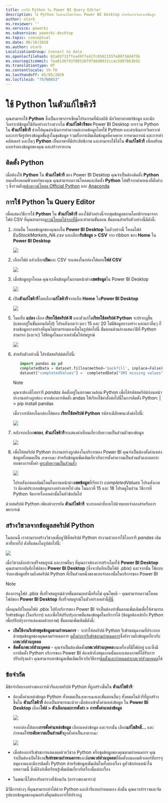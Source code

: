 ```yaml
---
title: การใช้ Python ใน Power BI Query Editor
description: ใช้ Python ในตัวแก้ไขคิวรีของ Power BI Desktop สำหรับการวิเคราะห์ขั้นสูง
author: otarb
ms.reviewer: ''
ms.service: powerbi
ms.subservice: powerbi-desktop
ms.topic: conceptual
ms.date: 06/18/2018
ms.author: otarb
LocalizationGroup: Connect to data
ms.openlocfilehash: 82a03731ffea49f7e41fc8582155fe09734d475b
ms.sourcegitcommit: 7aa0136f93f88516f97ddd8031ccac5d07863b92
ms.translationtype: HT
ms.contentlocale: th-TH
ms.lasthandoff: 05/05/2020
ms.locfileid: "75760853"
---
```

# <a name="use-python-in-query-editor"></a>ใช้ Python ในตัวแก้ไขคิวรี
คุณสามารถใช้ **Python** ซึ่งเป็นภาษาการเขียนโปรแกรมที่นักสถิติ นักวิทยาศาสตร์ข้อมูล และนักวิเคราะห์ข้อมูลใช้กันอย่างกว้างขวางใน **ตัวแก้ไขคิวรีของ** Power BI Desktop การรวม Python ใน **ตัวแก้ไขคิวรี** ช่วยให้คุณดำเนินการทำความสะอาดข้อมูลโดยใช้ Python  และดำเนินการวิเคราะห์และการจัดรูปทรงข้อมูลขั้นสูงในชุดข้อมูล รวมทั้งการเติมเต็มข้อมูลที่คาดหาย การคาดการณ์ และการทำคลัสเตอร์ และอื่นๆ **Python** เป็นภาษาที่มีประสิทธิภาพ และสามารถใช้ได้ใน **ตัวแก้ไขคิวรี** เพื่อเตรียมแบบจำลองข้อมูลของคุณ และสร้างรายงาน

## <a name="installing-python"></a>ติดตั้ง Python
เมื่อต้องใช้ **Python** ใน **ตัวแก้ไขคิวรี** ของ Power BI Desktop คุณจำเป็นต้องติดตั้ง **Python** บนเครื่องคอมพิวเตอร์ของคุณ คุณสามารถดาวน์โหลดและติดตั้ง **Python** ได้ฟรีจากตำแหน่งที่ตั้งต่าง ๆ ซึ่งรวมถึง[หน้าดาวน์โหลด Official Python](https://www.python.org/) และ [Anaconda](https://anaconda.org/anaconda/python/)

## <a name="using-python-in-query-editor"></a>การใช้ Python ใน Query Editor
เพื่อแสดงวิธีการใช้ **Python** ใน **ตัวแก้ไขคิวรี** ลองใช้ตัวอย่างนี้จากชุดข้อมูลตลาดโดยพิจารณาจากไฟล์ CSV ที่คุณสามารถ[ดาวน์โหลดได้จากที่นี่](https://download.microsoft.com/download/F/8/A/F8AA9DC9-8545-4AAE-9305-27AD1D01DC03/EuStockMarkets_NA.csv)และทำตามขั้นตอน ขั้นตอนสำหรับตัวอย่างนี้มีดังนี้:

1. ก่อนอื่น โหลดข้อมูลของคุณลงใน **Power BI Desktop** ในตัวอย่างนี้ โหลดไฟล์ *EuStockMarkets_NA.csv* และเลือก**รับข้อมูล > CSV** จาก ribbon ของ **Home** ใน **Power BI Desktop**
   
   ![](media/desktop-python-in-query-editor/python-in-query-editor-1.png)
2. เลือกไฟล์ แล้วเลือก**เปิด**และ CSV จะแสดงในกล่องโต้ตอบ**ไฟล์ CSV**
   
   ![](media/desktop-python-in-query-editor/python-in-query-editor-2.png)
3. เมื่อข้อมูลถูกโหลด คุณจะเห็นข้อมูลในบานหน้าต่าง**เขตข้อมูล**ใน Power BI Desktop
   
   ![](media/desktop-python-in-query-editor/python-in-query-editor-3.png)
4. เปิด**ตัวแก้ไขคิวรี**โดยเลือก**แก้ไขคิวรี**จากแท็บ **Home** ใน**Power BI Desktop**
   
   ![](media/desktop-python-in-query-editor/python-in-query-editor-4.png)
5. ในแท็บ **แปลง** เลือก **เรียกใช้สคริปต์ R** และตัวแก้ไข**เรียกใช้สคริปต์ Python** จะปรากฏขึ้น (แสดงอยู่ในขั้นตอนถัดไป) โปรดสังเกตว่า แถว 15 และ 20 ไม่มีข้อมูลบางอย่าง และแถวอื่นๆ ก็ขาดข้อมูลบางอย่างที่คุณไม่สามารถมองเห็นในรูปต่อไปนี้ ขั้นตอนด้านล่างแสดงวิธีที่ Python สามารถ (และจะ) ใส่ข้อมูลในแถวเหล่านั้นให้สมบูรณ์
   
   ![](media/desktop-python-in-query-editor/python-in-query-editor-5.png)
6. สำหรับตัวอย่างนี้ ใส่รหัสสคริปต์ต่อไปนี้:
   
    ```python
       import pandas as pd
       completedData = dataset.fillna(method='backfill', inplace=False)
       dataset["completedValues"] =  completedData["SMI missing values"]
   ```

   > [!NOTE]
   > คุณจะต้องมีไลบรารี *pandas* ติดตั้งอยู่ในสภาพแวดล้อม Python เพื่อให้รหัสสคริปต์ก่อนหน้าทำงานอย่างถูกต้อง หากต้องการติดตั้ง andas ให้เรียกใช้คำสั่งต่อไปนี้ในการติดตั้ง Python:  |      > pip install pandas
   > 
   > 
   
   เมื่อวางรหัสลงในกล่องโต้ตอบ **เรียกใช้สคริปต์ Python** รหัสจะมีลักษณะดังต่อไปนี้:
   
   ![](media/desktop-python-in-query-editor/python-in-query-editor-5b.png)
7. หลังจากเลือก**ตกลง**, **ตัวแก้ไขคิวรี**จะแสดงคำเตือนเกี่ยวกับความเป็นส่วนตัวของข้อมูล
   
   ![](media/desktop-python-in-query-editor/python-in-query-editor-6.png)
8. เพื่อให้สคริปต์ Python ทำงานอย่างถูกต้องในบริการของ Power BI คุณจำเป็นต้องตั้งค่าแหล่งข้อมูลทั้งหมดเป็น *สาธารณะ* สำหรับข้อมูลเพิ่มเติมเกี่ยวกับการตั้งค่าความเป็นส่วนตัวและผลกระทบของการตั้งค่า ดู[ระดับความเป็นส่วนตัว](desktop-privacy-levels.md)
   
   ![](media/desktop-python-in-query-editor/python-in-query-editor-7.png)
   
   โปรดสังเกตคอลัมน์ใหม่ในบานหน้าต่าง**เขตข้อมูล**ที่เรียกว่า *completedValues* โปรดสังเกตว่า มีองค์ประกอบข้อมูลบางอย่างหายไป เช่น ในแถวที่ 15 และ 18 โปรดดูในส่วน วิธีการที่ Python จัดการเรื่องเหล่านั้นในหัวข้อถัดไป
   

ด้วยสคริปต์ Python เพียงห้าบรรทัด **ตัวแก้ไขคิวรี** จะกรอกค่าที่หายไปด้วยแบบจำลองสำหรับการพยากรณ์

## <a name="creating-visuals-from-python-script-data"></a>สร้างวิชวลจากข้อมูลสคริปต์ Python
ในตอนนี้ เราสามารถสร้างวิชวลเพื่อดูวิธีที่สคริปต์ Python ทำงานด้วยการใช้ไลบรารี *pandas* เติมค่าที่หายไป ดังที่แสดงในรูปต่อไปนี้:

![](media/desktop-python-in-query-editor/python-in-query-editor-8.png)

เมื่อวิชวลดังกล่าวเสร็จสมบูรณ์ และภาพอื่นๆ ที่คุณอาจต้องการสร้างโดยใช้ **Power BI Desktop** คุณสามารถบันทึกไฟล์ของ **Power BI Desktop** (ซึ่งจะบันทึกเป็นไฟล์ .pbix) และจากนั้น ใช้แบบจำลองข้อมูลที่รวมถึงสคริปต์ Python ที่เป็นส่วนหนึ่งของแบบจำลองนั้นในบริการของ Power BI

> [!NOTE]
> ต้องการดูไฟล์ .pbix ที่เสร็จสมบูรณ์ด้วยขั้นตอนเหล่านี้หรือไม่ คุณโชคดี - คุณสามารถดาวน์โหลดไฟล์ของ **Power BI Desktop** ที่เสร็จสมบูรณ์ในตัวอย่างเหล่านี้[ที่นี่](https://download.microsoft.com/download/A/B/C/ABCF5589-B88F-49D4-ADEB-4A623589FC09/Complete%20Values%20with%20Python%20in%20PQ.pbix)

เมื่อคุณอัปโหลดไฟล์ .pbix ไปยังบริการของ Power BI จำเป็นต้องทำขั้นตอนเพิ่มเติมเพื่อให้สามารถรีเฟรชข้อมูล (ในบริการ) และเพื่อให้ปรับปรุงภาพที่แสดงข้อมูลในบริการได้ (ข้อมูลต้องเข้าถึง Python เพื่อปรับปรุงการแสดงผลด้วยภาพ) ขั้นตอนเพิ่มเติมมีดังนี้:

* **เปิดใช้งานรีเฟรชชุดข้อมูลตามกำหนดการ** - จะทำให้สคริปต์ Python รีเฟรชสมุดงานที่ประกอบด้วยชุดข้อมูลของคุณตามกำหนดการ ดู[ตั้งค่าการรีเฟรชตามกำหนดการ](refresh-scheduled-refresh.md)ซึ่งยังรวมถึงข้อมูลเกี่ยวกับ**เกตเวย์ส่วนบุคคล**
* **ติดตั้งเกตเวย์ส่วนบุคคล** - คุณจำเป็นต้องติดตั้ง**เกตเวย์ส่วนบุคคล**บนเครื่องที่มีไฟล์อยู่ และซึ่งมีการติดตั้ง Python บริการของ Power BI ต้องเข้าถึงสมุดงานนั้นและแสดงภาพที่ได้รับการปรับปรุงแล้ว คุณสามารถหาข้อมูลเพิ่มเติมเกี่ยวกับวิธีการ[ติดตั้งและกำหนดค่าเกตเวย์ส่วนบุคคล](personal-gateway.md)ได้

## <a name="limitations"></a>ข้อจำกัด
มีข้อจำกัดบางอย่างของการคิวรีและสคริปต์ Python ที่ถูกสร้างขึ้นใน **ตัวแก้ไขคิวรี**:

* ต้องตั้งค่าแหล่งข้อมูล Python ทั้งหมดเป็น*สาธารณะ*และขั้นตอนอื่นๆ ทั้งหมดในคิวรีที่ถูกสร้างขึ้นใน **ตัวแก้ไขคิวรี** ต้องเป็นสาธารณะด้วย เมื่อต้องเข้าตั้งค่าแหล่งข้อมูล ใน **Power BI Desktop** เลือก**ไฟล์ > ตัวเลือกและการตั้งค่า > การตั้งค่าแหล่งข้อมูล**
  
  ![](media/desktop-python-in-query-editor/python-in-query-editor-9.png)
  
  จากกล่องโต้ตอบ**การตั้งค่าแหล่งข้อมูล** เลือกแหล่งข้อมูล และจากนั้น เลือก**แก้ไขสิทธิ์...** และกำหนดให้**ระดับความเป็นส่วนตัว**ถูกตั้งค่าเป็น*สาธารณะ*
  
  ![](media/desktop-python-in-query-editor/python-in-query-editor-10.png)    
* เมื่อต้องการรีเฟรชการแสดงผลด้วยวิชวล Python หรือชุดข้อมูลของคุณตามกำหนดการ คุณจำเป็นต้องเปิดใช้งาน**รีเฟรชตามกำหนดการ**และมี**เกตเวย์ส่วนบุคคล**ที่ติดตั้งบนคอมพิวเตอร์ที่บรรจุสมุดงานและมีการติดตั้ง Python สำหรับข้อมูลเพิ่มเติมในทั้งสองเรื่อง ดูหัวข้อก่อนหน้าในบทความนี้ ซึ่งมีลิงก์เพื่อเรียนรู้เพิ่มเติมเกี่ยวกับเรื่องนี้แต่ละเรื่อง
* ในขณะนี้ไม่รองรับตารางที่ซ้อนกัน (ตารางของตาราง) 

มีวิธีการต่างๆ ที่คุณสามารถทำได้ด้วย Python และคิวรีแบบกำหนดเอง ดังนั้น คุณควรสำรวจและจัดรูปแบบข้อมูลของคุณอย่างที่คุณต้องการให้ปรากฏ

